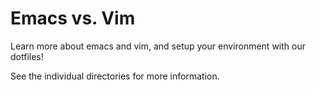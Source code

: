 Emacs vs. Vim
=============

Learn more about emacs and vim, and setup your environment with our dotfiles!

See the individual directories for more information.